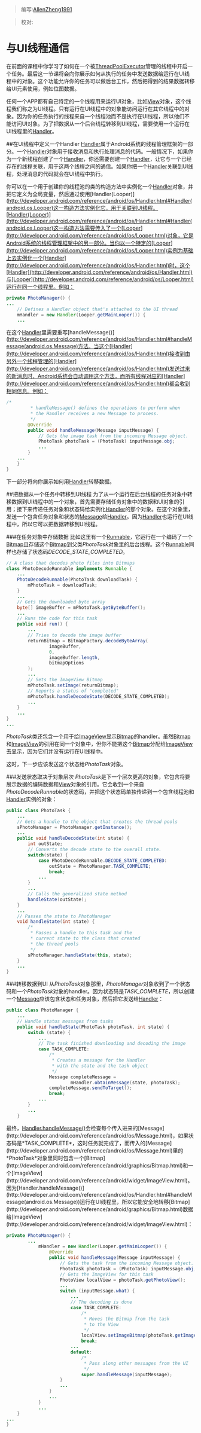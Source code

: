 > 编写:[AllenZheng1991](https://github.com/AllenZheng1991)

> 校对:

# 与UI线程通信
在前面的课程中你学习了如何在一个被[ThreadPoolExecutor](http://developer.android.com/reference/java/util/concurrent/ThreadPoolExecutor.html)管理的线程中开启一个任务。最后这一节课将会向你展示如何从执行的任务中发送数据给运行在UI线程中的对象。这个功能允许你的任务可以做后台工作，然后把得到的结果数据转移给UI元素使用，例如位图数据。

任何一个APP都有自己特定的一个线程用来运行UI对象，比如[View](http://developer.android.com/reference/android/view/View.html)对象，这个线程我们称之为UI线程。只有运行在UI线程中的对象能访问运行在其它线程中的对象。因为你的任务执行的线程来自一个线程池而不是执行在UI线程，所以他们不能访问UI对象。为了把数据从一个后台线程转移到UI线程，需要使用一个运行在UI线程里的[Handler](http://developer.android.com/reference/android/os/Handler.html)。

##在UI线程中定义一个Handler
[Handler](http://developer.android.com/reference/android/os/Handler.html)属于Android系统的线程管理框架的一部分。一个[Handler](http://developer.android.com/reference/android/os/Handler.html)对象用于接收消息和执行处理消息的代码。一般情况下，如果你为一个新线程创建了一个[Handler](http://developer.android.com/reference/android/os/Handler.html)，你还需要创建一个[Handler](http://developer.android.com/reference/android/os/Handler.html)，让它与一个已经存在的线程关联，用于这两个线程之间的通信。如果你把一个[Handler](http://developer.android.com/reference/android/os/Handler.html)关联到UI线程，处理消息的代码就会在UI线程中执行。

你可以在一个用于创建你的线程池的类的构造方法中实例化一个[Handler](http://developer.android.com/reference/android/os/Handler.html)对象，并把它定义为全局变量，然后通过使用[Handler(Looper)](http://developer.android.com/reference/android/os/Handler.html#Handler(android.os.Looper)这一构造方法实例化它，用于关联到UI线程。[Handler(Looper)](http://developer.android.com/reference/android/os/Handler.html#Handler(android.os.Looper)这一构造方法需要传入了一个[Looper](http://developer.android.com/reference/android/os/Looper.html)对象，它是Android系统的线程管理框架中的另一部分。当你以一个特定的[Looper](http://developer.android.com/reference/android/os/Looper.html)实例为基础上去实例化一个[Handler](http://developer.android.com/reference/android/os/Handler.html)时，这个[Handler](http://developer.android.com/reference/android/os/Handler.html)与[Looper](http://developer.android.com/reference/android/os/Looper.html)运行在同一个线程里。例如：
```java
private PhotoManager() {
...
    // Defines a Handler object that's attached to the UI thread
    mHandler = new Handler(Looper.getMainLooper()) {
    ...
```
在这个[Handler](http://developer.android.com/reference/android/os/Handler.html)里需要重写[handleMessage()](http://developer.android.com/reference/android/os/Handler.html#handleMessage(android.os.Message)方法。当这个[Handler](http://developer.android.com/reference/android/os/Handler.html)接收到由另外一个线程管理的[Handler](http://developer.android.com/reference/android/os/Handler.html)发送过来的新消息时，Android系统会自动调用这个方法，而所有线程对应的[Handler](http://developer.android.com/reference/android/os/Handler.html)都会收到相同信息。例如：
```java
/*
         * handleMessage() defines the operations to perform when
         * the Handler receives a new Message to process.
         */
        @Override
        public void handleMessage(Message inputMessage) {
            // Gets the image task from the incoming Message object.
            PhotoTask photoTask = (PhotoTask) inputMessage.obj;
            ...
        }
    ...
    }
}
```
下一部分将向你展示如何用[Handler](http://developer.android.com/reference/android/os/Handler.html)转移数据。

##把数据从一个任务中转移到UI线程
为了从一个运行在后台线程的任务对象中转移数据到UI线程中的一个对象，首先需要存储任务对象中的数据和UI对象的引用；接下来传递任务对象和状态码给实例化[Handler](http://developer.android.com/reference/android/os/Handler.html)的那个对象。在这个对象里，发送一个包含任务对象和状态的[Message](http://developer.android.com/reference/android/os/Message.html)给[Handler](http://developer.android.com/reference/android/os/Handler.html)。因为[Handler](http://developer.android.com/reference/android/os/Handler.html)也运行在UI线程中，所以它可以把数据转移到UI线程。

###在任务对象中存储数据
比如这里有一个[Runnable](http://developer.android.com/reference/java/lang/Runnable.html)，它运行在一个编码了一个[Bitmap](http://developer.android.com/reference/android/graphics/Bitmap.html)且存储这个[Bitmap](http://developer.android.com/reference/android/graphics/Bitmap.html)到父类*PhotoTask*对象里的后台线程。这个[Runnable](http://developer.android.com/reference/java/lang/Runnable.html)同样也存储了状态码*DECODE_STATE_COMPLETED*。
```java
// A class that decodes photo files into Bitmaps
class PhotoDecodeRunnable implements Runnable {
    ...
    PhotoDecodeRunnable(PhotoTask downloadTask) {
        mPhotoTask = downloadTask;
    }
    ...
    // Gets the downloaded byte array
    byte[] imageBuffer = mPhotoTask.getByteBuffer();
    ...
    // Runs the code for this task
    public void run() {
        ...
        // Tries to decode the image buffer
        returnBitmap = BitmapFactory.decodeByteArray(
                imageBuffer,
                0,
                imageBuffer.length,
                bitmapOptions
        );
        ...
        // Sets the ImageView Bitmap
        mPhotoTask.setImage(returnBitmap);
        // Reports a status of "completed"
        mPhotoTask.handleDecodeState(DECODE_STATE_COMPLETED);
        ...
    }
    ...
}
...
```
*PhotoTask*类还包含一个用于给[ImageView](http://developer.android.com/reference/android/widget/ImageView.html)显示[Bitmap](http://developer.android.com/reference/android/graphics/Bitmap.html)的handler。虽然[Bitmap](http://developer.android.com/reference/android/graphics/Bitmap.html)和[ImageView](http://developer.android.com/reference/android/widget/ImageView.html)的引用在同一个对象中，但你不能把这个[Bitmap](http://developer.android.com/reference/android/graphics/Bitmap.html)分配给[ImageView](http://developer.android.com/reference/android/widget/ImageView.html)去显示，因为它们并没有运行在UI线程中。

这时，下一步应该发送这个状态给*PhotoTask*对象。

###发送状态取决于对象层次
*PhotoTask*是下一个层次更高的对象，它包含将要展示数据的编码数据和[View](http://developer.android.com/reference/android/view/View.html)对象的引用。它会收到一个来自*PhotoDecodeRunnable*的状态码，并把这个状态码单独传递到一个包含线程池和[Handler](http://developer.android.com/reference/android/os/Handler.html)实例的对象：
```java
public class PhotoTask {
    ...
    // Gets a handle to the object that creates the thread pools
    sPhotoManager = PhotoManager.getInstance();
    ...
    public void handleDecodeState(int state) {
        int outState;
        // Converts the decode state to the overall state.
        switch(state) {
            case PhotoDecodeRunnable.DECODE_STATE_COMPLETED:
                outState = PhotoManager.TASK_COMPLETE;
                break;
            ...
        }
        ...
        // Calls the generalized state method
        handleState(outState);
    }
    ...
    // Passes the state to PhotoManager
    void handleState(int state) {
        /*
         * Passes a handle to this task and the
         * current state to the class that created
         * the thread pools
         */
        sPhotoManager.handleState(this, state);
    }
    ...
}
```

###转移数据到UI
从*PhotoTask*对象那里，*PhotoManager*对象收到了一个状态码和一个*PhotoTask*对象的handler。因为状态码是*TASK_COMPLETE*，所以创建一个[Message](http://developer.android.com/reference/android/os/Message.html)应该包含状态和任务对象，然后把它发送给[Handler](http://developer.android.com/reference/android/os/Handler.html)：
```java
public class PhotoManager {
    ...
    // Handle status messages from tasks
    public void handleState(PhotoTask photoTask, int state) {
        switch (state) {
            ...
            // The task finished downloading and decoding the image
            case TASK_COMPLETE:
                /*
                 * Creates a message for the Handler
                 * with the state and the task object
                 */
                Message completeMessage =
                        mHandler.obtainMessage(state, photoTask);
                completeMessage.sendToTarget();
                break;
            ...
        }
        ...
    }
```
最终，[Handler.handleMessage()](http://developer.android.com/reference/android/os/Handler.html#handleMessage(android.os.Message))会检查每个传入进来的[Message](http://developer.android.com/reference/android/os/Message.html)，如果状态码是*TASK_COMPLETE*，这时任务就完成了，而传入的[Message](http://developer.android.com/reference/android/os/Message.html)里的*PhotoTask*对象里同时包含一个[Bitmap](http://developer.android.com/reference/android/graphics/Bitmap.html)和一个[ImageView](http://developer.android.com/reference/android/widget/ImageView.html)。因为[Handler.handleMessage()](http://developer.android.com/reference/android/os/Handler.html#handleMessage(android.os.Message))运行在UI线程里，所以它能安全地转移[Bitmap](http://developer.android.com/reference/android/graphics/Bitmap.html)数据给[ImageView](http://developer.android.com/reference/android/widget/ImageView.html)：
```java
private PhotoManager() {
        ...
            mHandler = new Handler(Looper.getMainLooper()) {
                @Override
                public void handleMessage(Message inputMessage) {
                    // Gets the task from the incoming Message object.
                    PhotoTask photoTask = (PhotoTask) inputMessage.obj;
                    // Gets the ImageView for this task
                    PhotoView localView = photoTask.getPhotoView();
                    ...
                    switch (inputMessage.what) {
                        ...
                        // The decoding is done
                        case TASK_COMPLETE:
                            /*
                             * Moves the Bitmap from the task
                             * to the View
                             */
                            localView.setImageBitmap(photoTask.getImage());
                            break;
                        ...
                        default:
                            /*
                             * Pass along other messages from the UI
                             */
                            super.handleMessage(inputMessage);
                    }
                    ...
                }
                ...
            }
            ...
    }
...
}
```








